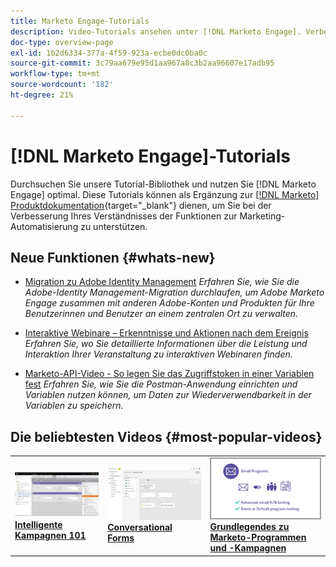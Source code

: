 ```yaml
---
title: Marketo Engage-Tutorials
description: Video-Tutorials ansehen unter [!DNL Marketo Engage]. Verbessern Sie Ihr Verständnis für die Verwendung von Funktionen zur Marketing-Automatisierung und mehr.
doc-type: overview-page
exl-id: 1b2d6334-377a-4f59-923a-ecbe0dc0ba0c
source-git-commit: 3c79aa679e95d1aa967a8c3b2aa96607e17adb95
workflow-type: tm+mt
source-wordcount: '182'
ht-degree: 21%

---
```


# [!DNL Marketo Engage]-Tutorials

Durchsuchen Sie unsere Tutorial-Bibliothek und nutzen Sie [!DNL Marketo Engage] optimal. Diese Tutorials können als Ergänzung zur [[!DNL Marketo] Produktdokumentation](https://experienceleague.adobe.com/docs/marketo/using/home.html?lang=de){target="_blank"} dienen, um Sie bei der Verbesserung Ihres Verständnisses der Funktionen zur Marketing-Automatisierung zu unterstützen.

<!-- <div id="recs-overview-body-1"></div>
<div id="recs-overview-body-2"></div>
<div id="recs-overview-body-3"></div>
<div id="recs-overview-body-4"></div>
<div id="recs-overview-body-5"></div>
<div id="recs-overview-body-6"></div> -->


## Neue Funktionen {#whats-new}

* [Migration zu Adobe Identity Management](https://experienceleague.adobe.com/en/docs/marketo-learn/tutorials/fundamentals/migrating-to-adobe-identity-management)
  _Erfahren Sie, wie Sie die Adobe-Identity Management-Migration durchlaufen, um Adobe Marketo Engage zusammen mit anderen Adobe-Konten und Produkten für Ihre Benutzerinnen und Benutzer an einem zentralen Ort zu verwalten._

* [Interaktive Webinare – Erkenntnisse und Aktionen nach dem Ereignis](https://experienceleague.adobe.com/de/docs/marketo-learn/tutorials/events/interactive-webinars-post-event-insights-and-actions)
  _Erfahren Sie, wo Sie detaillierte Informationen über die Leistung und Interaktion Ihrer Veranstaltung zu interaktiven Webinaren finden._

* [Marketo-API-Video - So legen Sie das Zugriffstoken in einer Variablen fest](https://experienceleague.adobe.com/de/docs/marketo-learn/tutorials/integrations/api-set-access-token-variable)
  _Erfahren Sie, wie Sie die Postman-Anwendung einrichten und Variablen nutzen können, um Daten zur Wiederverwendbarkeit in der Variablen zu speichern._

## Die beliebtesten Videos {#most-popular-videos}

<table>
<tr>
<td>
<a href="https://experienceleague.adobe.com/de/docs/marketo-learn/tutorials/programs-and-campaigns/smart-campaigns-101"><img alt="Miniaturbild für Smart Campaign 101" src="assets/tutorials-homepage-1.png"></a>
<div><a href="https://experienceleague.adobe.com/de/docs/marketo-learn/tutorials/programs-and-campaigns/smart-campaigns-101"><strong>Intelligente Kampagnen 101</strong></a></div>
</td>
<td>
<a href="https://experienceleague.adobe.com/en/docs/marketo-learn/tutorials/dynamic-chat/conversational-forms"><img alt="Miniaturbild für Conversational Forms" src="assets/tutorials-homepage-2.png"></a>
<div><a href="https://experienceleague.adobe.com/en/docs/marketo-learn/tutorials/dynamic-chat/conversational-forms"><strong>Conversational Forms</strong></a></div>
</td>
<td>
<a href="https://experienceleague.adobe.com/de/docs/marketo-learn/tutorials/fundamentals/programs-and-campaigns"><img alt="Marketo-Programme und -Kampagnen" src="assets/tutorials-homepage-3.png" /></a>
<div><a href="https://experienceleague.adobe.com/de/docs/marketo-learn/tutorials/fundamentals/programs-and-campaigns"><strong>Grundlegendes zu Marketo-Programmen und -Kampagnen</strong></a></div>
</td>
</tr>
</table>
